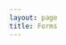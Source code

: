 ```yaml
---
layout: page
title: Forms
---
```


<script>
window.location = '/user-guide/language-reference';
</script>
